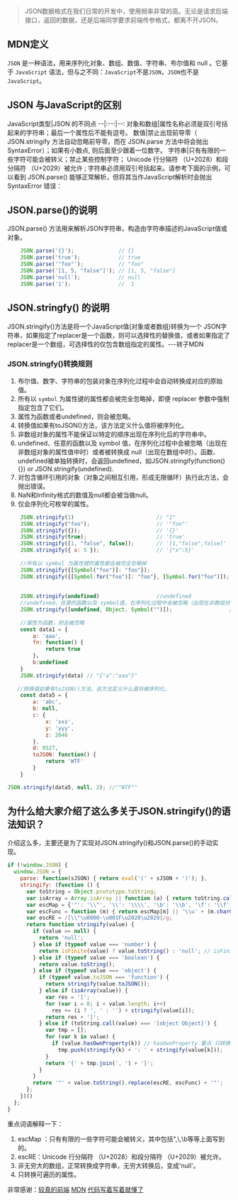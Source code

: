 > JSON数据格式在我们日常的开发中，使用频率非常的高。无论是请求后端接口，返回的数据，还是后端同学要求前端传参格式，都离不开JSON。  
## MDN定义
`JSON` 是一种语法，用来序列化对象、数组、数值、字符串、布尔值和 null 。它基于 `JavaScript` 语法，但与之不同：`JavaScript`不是`JSON`，`JSON`也不是`JavaScript`。  
## JSON 与JavaScript的区别  

JavaScript类型|JSON 的不同点
--|:--:|--:
对象和数组|属性名称必须是双引号括起来的字符串；最后一个属性后不能有逗号。
数值|禁止出现前导零（ JSON.stringify 方法自动忽略前导零，而在 JSON.parse 方法中将会抛出 SyntaxError）；如果有小数点, 则后面至少跟着一位数字。
字符串|只有有限的一些字符可能会被转义；禁止某些控制字符； Unicode 行分隔符 （U+2028）和段分隔符 （U+2029）被允许 ; 字符串必须用双引号括起来。请参考下面的示例，可以看到 JSON.parse() 能够正常解析，但将其当作JavaScript解析时会抛出 SyntaxError 错误：

## JSON.parse()的说明
JSON.parse() 方法用来解析JSON字符串，构造由字符串描述的JavaScript值或对象。
```javascript
    JSON.parse('{}');              // {}
    JSON.parse('true');            // true
    JSON.parse('"foo"');           // "foo"
    JSON.parse('[1, 5, "false"]'); // [1, 5, "false"]
    JSON.parse('null');            // null
    JSON.parse('1');               //  1
```
## JSON.stringfy() 的说明
JSON.stringify()方法是将一个JavaScript值(对象或者数组)转换为一个 JSON字符串，如果指定了replacer是一个函数，则可以选择性的替换值，或者如果指定了replacer是一个数组，可选择性的仅包含数组指定的属性。---转子MDN  

### JSON.stringfy()转换规则 
 1. 布尔值、数字、字符串的包装对象在序列化过程中会自动转换成对应的原始值。  
 2. 所有以 `symbol` 为属性键的属性都会被完全忽略掉，即便 replacer 参数中强制指定包含了它们。
 3. 属性为函数或者undefined，则会被忽略。
 4. 转换值如果有toJSON()方法，该方法定义什么值将被序列化。
 5. 非数组对象的属性不能保证以特定的顺序出现在序列化后的字符串中。
 6. undefined、任意的函数以及 symbol 值，在序列化过程中会被忽略（出现在非数组对象的属性值中时）或者被转换成 null（出现在数组中时）。函数、undefined被单独转换时，会返回undefined，如JSON.stringify(function(){}) or JSON.stringify(undefined).
 7. 对包含循环引用的对象（对象之间相互引用，形成无限循环）执行此方法，会抛出错误。
 8. NaN和Infinity格式的数值及null都会被当做null。
 9. 仅会序列化可枚举的属性。  
 
```javascript
    JSON.stringify(1)                          // "1"
    JSON.stringify("foo");                     // '"foo"'
    JSON.stringify({});                        // '{}'
    JSON.stringify(true);                      // 'true'
    JSON.stringify([1, "false", false]);       // '[1,"false",false]'
    JSON.stringify({ x: 5 });                  // '{"x":5}'
    
    //所有以 symbol 为属性键的属性都会被完全忽略掉
    JSON.stringify({[Symbol("foo")]: "foo"});                            // "{}"
    JSON.stringify({[Symbol.for("foo")]: "foo"}, [Symbol.for("foo")]);  // '{}'
    
    
    JSON.stringify(undefined)                  //undefined
    //undefined、任意的函数以及 symbol值，在序列化过程中会被忽略（出现在非数组对象的属性值中时）或者被转换成 null
    JSON.stringify([undefined, Object, Symbol("")]);                  // '[null,null,null]'           
    
    //属性为函数，则会被忽略
    const data1 = {
        a: 'aaa',
        fn: function() {
            return true
        }，
        b:undefined
    }
    JSON.stringify(data) // "{"a":"aaa"}"
    
   //转换值如果有toJSON()方法，该方法定义什么值将被序列化。
    const data5 = {
        a: 'abc',
        b: null,
        c: {
            x: 'xxx',
            y: 'yyy',
            z: 2046
        },
        d: 9527,
        toJSON: function() {
            return 'WTF'
        }
    }

JSON.stringify(data5, null, 2); //""WTF""
```  
## 为什么给大家介绍了这么多关于JSON.stringify()的语法知识？
介绍这么多，主要还是为了实现对JSON.stringify()和JSON.parse()的手动实现。
```javascript
if (!window.JSON) {
  window.JSON = {
    parse: function(sJSON) { return eval('(' + sJSON + ')'); },
    stringify: (function () {
      var toString = Object.prototype.toString;
      var isArray = Array.isArray || function (a) { return toString.call(a) === '[object Array]'; };
      var escMap = {'"': '\\"', '\\': '\\\\', '\b': '\\b', '\f': '\\f', '\n': '\\n', '\r': '\\r', '\t': '\\t'};
      var escFunc = function (m) { return escMap[m] || '\\u' + (m.charCodeAt(0) + 0x10000).toString(16).substr(1); };
      var escRE = /[\\"\u0000-\u001F\u2028\u2029]/g;
      return function stringify(value) {
        if (value == null) {
          return 'null';
        } else if (typeof value === 'number') {
          return isFinite(value) ? value.toString() : 'null'; // isFinite 非无穷大
        } else if (typeof value === 'boolean') {
          return value.toString();
        } else if (typeof value === 'object') {
          if (typeof value.toJSON === 'function') {
            return stringify(value.toJSON());
          } else if (isArray(value)) {
            var res = '[';
            for (var i = 0; i < value.length; i++)
              res += (i ? ', ' : '') + stringify(value[i]);
            return res + ']';
          } else if (toString.call(value) === '[object Object]') {
            var tmp = [];
            for (var k in value) {
              if (value.hasOwnProperty(k)) // hasOwnProperty 重点 只转换可遍历属性
                tmp.push(stringify(k) + ': ' + stringify(value[k]));
            }
            return '{' + tmp.join(', ') + '}';
          }
        }
        return '"' + value.toString().replace(escRE, escFunc) + '"';
      };
    })()
  };
}

```
重点词语解释一下：
1. escMap ：只有有限的一些字符可能会被转义，其中包括",\\,\b等等上面写到的。
2. escRE：Unicode 行分隔符 （U+2028）和段分隔符 （U+2029）被允许。
3. 非无穷大的数组，正常转换成字符串，无穷大转换后，变成'null'。
4. 只转换可遍历的属性。  


非常感谢：[较真的前端](https://zhuanlan.zhihu.com/p/70361133)   [MDN](https://developer.mozilla.org/zh-CN/docs/Web/JavaScript/Reference/Global_Objects/JSON)
[代码写着写着就懂了](https://juejin.im/post/5be5b9f8518825512f58ba0e)  
